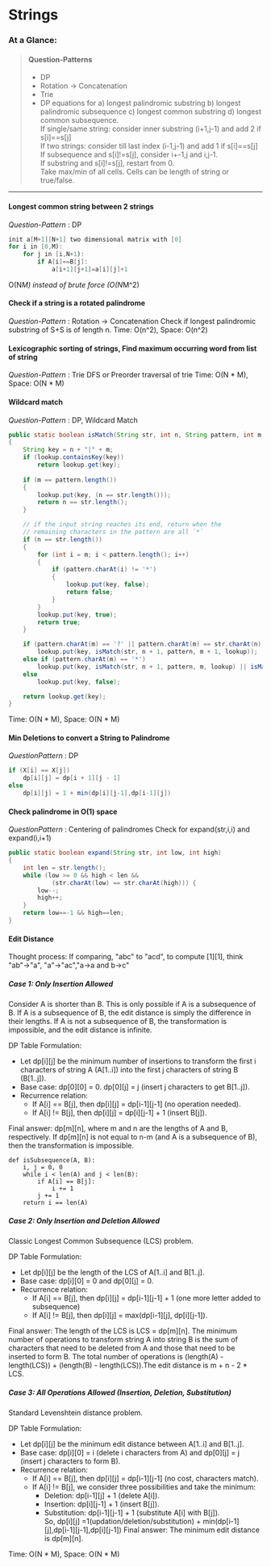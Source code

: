 # Strings
### At a Glance: 
> #### **Question-Patterns**  
> * DP
> * Rotation -> Concatenation
> * Trie
> * DP equations for a) longest palindromic substring b) longest palindromic subsequence c) longest common substring d) longest common subsequence.
<br>If single/same string: consider inner substring (i+1,j-1) and add 2 if s[i]==s[j] 
<br>If two strings: consider till last index (i-1,j-1) and add 1 if s[i]==s[j]
<br>If subsequence and s[i]!=s[j], consider i+-1,j and i,j-1. 
<br>If substring and s[i]!=s[j], restart from 0.
<br>Take max/min of all cells. Cells can be length of string or true/false.
---

#### Longest common string between 2 strings
*Question-Pattern* : DP
```java
init a[M+1][N+1] two dimensional matrix with [0]
for i in [0,M):
    for j in [i,N+1):
        if A[i]==B[j]:
            a[i+1][j+1]=a[i][j]+1
```   
O(N*M) instead of brute force (O(N*M^2)

#### Check if a string is a rotated palindrome
*Question-Pattern* : Rotation -> Concatenation
Check if longest palindromic substring of S+S is of length n.
Time: O(n^2), Space: O(n^2)

#### Lexicographic sorting of strings, Find maximum occurring word from list of string
*Question-Pattern* : Trie
DFS or Preorder traversal of trie
Time: O(N * M), Space: O(N * M) 

#### Wildcard match
*Question-Pattern* : DP, Wildcard Match
```java
public static boolean isMatch(String str, int n, String pattern, int m, Map<String, Boolean> lookup)
{
    String key = n + "|" + m;
    if (lookup.containsKey(key)) 
        return lookup.get(key);
        
    if (m == pattern.length())
    {
        lookup.put(key, (n == str.length()));
        return n == str.length();
    }

    // if the input string reaches its end, return when the
    // remaining characters in the pattern are all `*`
    if (n == str.length())
    {
        for (int i = m; i < pattern.length(); i++)
        {
            if (pattern.charAt(i) != '*')
            {
                lookup.put(key, false);
                return false;
            }
        }
        lookup.put(key, true);
        return true;
    }

    if (pattern.charAt(m) == '?' || pattern.charAt(m) == str.charAt(n))
        lookup.put(key, isMatch(str, n + 1, pattern, m + 1, lookup));
    else if (pattern.charAt(m) == '*')
        lookup.put(key, isMatch(str, n + 1, pattern, m, lookup) || isMatch(str, n, pattern, m + 1, lookup)); //skip * or skip string char
    else 
        lookup.put(key, false);

    return lookup.get(key);
}
```
Time: O(N * M), Space: O(N * M)

#### Min Deletions to convert a String to Palindrome
*QuestionPattern* : DP
```java
if (X[i] == X[j])
    dp[i][j] = dp[i + 1][j - 1]
else 
    dp[i][j] = 1 + min(dp[i][j-1],dp[i-1][j])
```
           
#### Check palindrome in O(1) space
*QuestionPattern* : Centering of palindromes
Check for expand(str,i,i) and expand(i,i+1)
```java
public static boolean expand(String str, int low, int high)
{
    int len = str.length();
    while (low >= 0 && high < len &&
            (str.charAt(low) == str.charAt(high))) {
        low--;
        high++;
    }
    return low==-1 && high==len;
}
 ```

#### Edit Distance
Thought process: If comparing, "abc" to "acd", to compute [1][1], think "ab"->"a", "a"->"ac","a->a and b->c"

##### Case 1: Only Insertion Allowed
Consider A is shorter than B. This is only possible if A is a subsequence of B. If A is a subsequence of B, the edit distance is simply the difference in their lengths. If A is not a subsequence of B, the transformation is impossible, and the edit distance is infinite.

DP Table Formulation:
* Let dp[i][j] be the minimum number of insertions to transform the first i characters of string A (A[1..i]) into the first j characters of string B (B[1..j]).
* Base case: dp[0][0] = 0. dp[0][j] = j (insert j characters to get B[1..j]).
* Recurrence relation:
    * If A[i] == B[j], then dp[i][j] = dp[i-1][j-1] (no operation needed).
    * If A[i] != B[j], then dp[i][j] = dp[i][j-1] + 1 (insert B[j]).

Final answer: dp[m][n], where m and n are the lengths of A and B, respectively. If dp[m][n] is not equal to n-m (and A is a subsequence of B), then the transformation is impossible.

```
def isSubsequence(A, B):
    i, j = 0, 0
    while i < len(A) and j < len(B):
        if A[i] == B[j]:
            i += 1
        j += 1
    return i == len(A)
```

##### Case 2: Only Insertion and Deletion Allowed
Classic Longest Common Subsequence (LCS) problem. 

DP Table Formulation:
* Let dp[i][j] be the length of the LCS of A[1..i] and B[1..j].
* Base case: dp[i][0] = 0 and dp[0][j] = 0.
* Recurrence relation:
    * If A[i] == B[j], then dp[i][j] = dp[i-1][j-1] + 1 (one more letter added to subsequence)
    * If A[i] != B[j], then dp[i][j] = max(dp[i-1][j], dp[i][j-1]).

Final answer: The length of the LCS is LCS = dp[m][n]. The minimum number of operations to transform string A into string B is the sum of characters that need to be deleted from A and those that need to be inserted to form B. The total number of operations is (length(A) - length(LCS)) + (length(B) - length(LCS)).The edit distance is m + n - 2 * LCS.

##### Case 3: All Operations Allowed (Insertion, Deletion, Substitution)
Standard Levenshtein distance problem.

DP Table Formulation:
* Let dp[i][j] be the minimum edit distance between A[1..i] and B[1..j].
* Base case: dp[i][0] = i (delete i characters from A) and dp[0][j] = j (insert j characters to form B).
* Recurrence relation:
    * If A[i] == B[j], then dp[i][j] = dp[i-1][j-1] (no cost, characters match).
    * If A[i] != B[j], we consider three possibilities and take the minimum:
        * Deletion: dp[i-1][j] + 1 (delete A[i]).
        * Insertion: dp[i][j-1] + 1 (insert B[j]).
        * Substitution: dp[i-1][j-1] + 1 (substitute A[i] with B[j]). <br>
        So, dp[i][j] =1(updation/deletion/substitution) + min(dp[i-1][j],dp[i-1][j-1],dp[i][j-1])
Final answer: The minimum edit distance is dp[m][n].

Time: O(N * M), Space: O(N * M)
